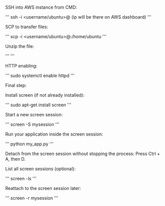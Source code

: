 SSH into AWS instance from CMD:

'''
ssh -i <path-to-key> <username/ubuntu>@<ip> (ip will be there on AWS dashboard)
'''

SCP to transfer files:

'''
scp -i <path-to-key> <file-zip> <username/ubuntu>@<ip>:/home/ubuntu
'''

Unzip the file:

'''
<look it up>
'''

HTTP enabling:

'''
sudo systemctl enable httpd
'''













Final step:

Install screen (if not already installed):

'''
sudo apt-get install screen
'''

Start a new screen session:

'''
screen -S mysession
'''

Run your application inside the screen session:

'''
python my_app.py
'''

Detach from the screen session without stopping the process: Press Ctrl + A, then D.

List all screen sessions (optional):

'''
screen -ls
'''

Reattach to the screen session later:

'''
screen -r mysession
'''
